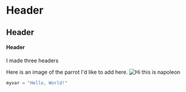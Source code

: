 # Header
## Header
#### Header
I made three headers

Here is an image of the parrot I'd like to add here.
![Hi this is napoleon](https://upload.wikimedia.org/wikipedia/commons/5/5f/Jacques-Louis_David_-_The_Emperor_Napoleon_in_His_Study_at_the_Tuileries_-_Google_Art_Project.jpg)

``` python
myvar = "Hello, World!"
```


